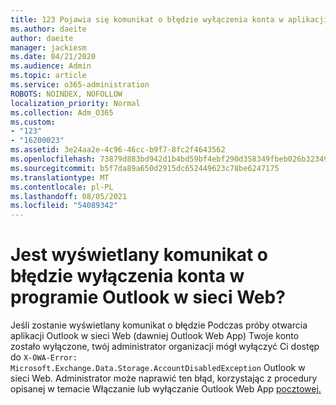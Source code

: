 ```yaml
---
title: 123 Pojawia się komunikat o błędzie wyłączenia konta w aplikacji OWA?
ms.author: daeite
author: daeite
manager: jackiesm
ms.date: 04/21/2020
ms.audience: Admin
ms.topic: article
ms.service: o365-administration
ROBOTS: NOINDEX, NOFOLLOW
localization_priority: Normal
ms.collection: Adm_O365
ms.custom:
- "123"
- "16200023"
ms.assetid: 3e24aa2e-4c96-46cc-b9f7-8fc2f4643562
ms.openlocfilehash: 73879d883bd942d1b4bd59bf4ebf290d358349fbeb026b3234934319014d21af
ms.sourcegitcommit: b5f7da89a650d2915dc652449623c78be6247175
ms.translationtype: MT
ms.contentlocale: pl-PL
ms.lasthandoff: 08/05/2021
ms.locfileid: "54089342"
---
```

# <a name="getting-an-account-disabled-error-in-outlook-on-the-web"></a>Jest wyświetlany komunikat o błędzie wyłączenia konta w programie Outlook w sieci Web?

Jeśli zostanie wyświetlany  komunikat o błędzie Podczas próby otwarcia aplikacji Outlook w sieci Web (dawniej Outlook Web App) Twoje konto zostało wyłączone, twój administrator organizacji mógł wyłączyć Ci dostęp do `X-OWA-Error: Microsoft.Exchange.Data.Storage.AccountDisabledException` Outlook w sieci Web. Administrator może naprawić ten błąd, korzystając z procedury opisanej w temacie Włączanie lub wyłączanie Outlook Web App [pocztowej.](https://technet.microsoft.com/library/bb124124%28v=exchg.150%29.aspx)